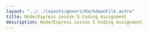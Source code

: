 ```yaml
---
layout: "../../layouts/genericMarkdownFile.astro"
title: Node/Express Lesson 5 Coding Assignment
description: Node/Express Lesson 5 Coding Assignment
---
```

